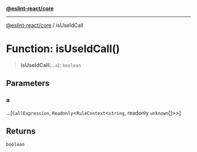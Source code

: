 [**@eslint-react/core**](../README.md)

***

[@eslint-react/core](../README.md) / isUseIdCall

# Function: isUseIdCall()

> **isUseIdCall**(...`a`): `boolean`

## Parameters

### a

...[`CallExpression`, `Readonly`\<`RuleContext`\<`string`, readonly `unknown`[]\>\>]

## Returns

`boolean`
